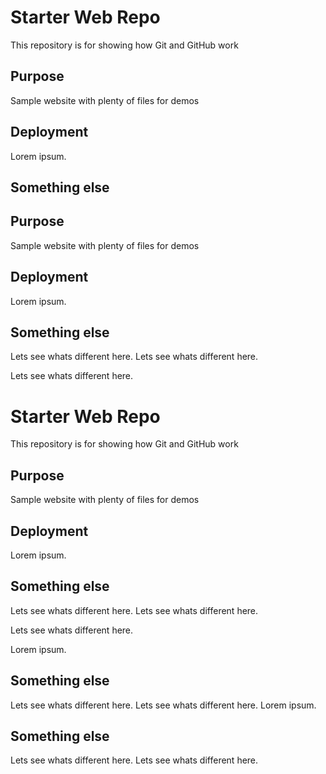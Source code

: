 # Starter Web Repo

This repository is for showing how Git and GitHub work

## Purpose

Sample website with plenty of files for demos

## Deployment

Lorem ipsum.

## Something else

## Purpose

Sample website with plenty of files for demos

## Deployment

Lorem ipsum.

## Something else

Lets see whats different here.
Lets see whats different here.

Lets see whats different here.

# Starter Web Repo

This repository is for showing how Git and GitHub work

## Purpose

Sample website with plenty of files for demos

## Deployment

Lorem ipsum.

## Something else

Lets see whats different here.
Lets see whats different here.

Lets see whats different here.

Lorem ipsum.

## Something else

Lets see whats different here.
Lets see whats different here.
Lorem ipsum.

## Something else

Lets see whats different here.
Lets see whats different here.
